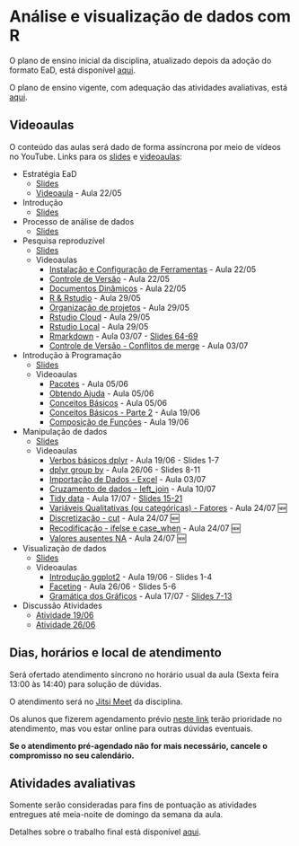 # Análise e visualização de dados com R

O plano de ensino inicial da disciplina, atualizado depois da adoção do formato EaD, está disponível [aqui](plano_ensino_2020-05-11.pdf).

O plano de ensino vigente, com adequação das atividades avaliativas, está [aqui](plano_ensino_2020-07-05.pdf).

## Videoaulas

O conteúdo das aulas será dado de forma assíncrona por meio de vídeos no YouTube. Links para os [slides](https://analise-viz-dados-master.github.io/slides/) e [videoaulas](https://www.youtube.com/playlist?list=PLJ0lWggozkU3cuZdatszs2IFYB3hYUVyE):

* Estratégia EaD
    * [Slides](https://analise-viz-dados-master.github.io/slides/99_ead)
    * [Videoaula](https://www.youtube.com/watch?v=8SCUW1D1ClA) - Aula 22/05
* Introdução
    * [Slides](https://analise-viz-dados-master.github.io/slides/01_intro)
* Processo de análise de dados 
    * [Slides](https://analise-viz-dados-master.github.io/slides/02_analise-dados)
* Pesquisa reproduzível 
    * [Slides](https://analise-viz-dados-master.github.io/slides/03_pesquisa-reproduzivel)
    * Videoaulas
        * [Instalação e Configuração de Ferramentas](https://www.youtube.com/watch?v=R3S8azThMYU) - Aula 22/05
        * [Controle de Versão](https://www.youtube.com/watch?v=mDYoTC6fJ8E) - Aula 22/05
        * [Documentos Dinâmicos](https://www.youtube.com/watch?v=gHN4Dw4mx7o) - Aula 22/05
        * [R & Rstudio](https://www.youtube.com/watch?v=jUQ3LymTHhc) - Aula 29/05
        * [Organização de projetos](https://www.youtube.com/watch?v=0xNtq0adKbA) - Aula 29/05
        * [Rstudio Cloud](https://www.youtube.com/watch?v=eZHEwo81758) - Aula 29/05
        * [Rstudio Local](https://www.youtube.com/watch?v=Ra8pFY1P4zU) - Aula 29/05
        * [Rmarkdown](https://youtu.be/_m1x7fZsbWc) - Aula 03/07 - [Slides 64-69](https://analise-viz-dados-master.github.io/slides/03_pesquisa-reproduzivel#69)
        * [Controle de Versão - Conflitos de merge](https://www.youtube.com/watch?v=39C2txxqxVM) - Aula 03/07
* Introdução à Programação
    * [Slides](https://analise-viz-dados-master.github.io/slides/04_intro-programacao.html)
    * Videoaulas
        * [Pacotes](https://www.youtube.com/watch?v=KMeqjCJQTbI) - Aula 05/06
        * [Obtendo Ajuda](https://www.youtube.com/watch?v=EqpCRTR_sew) - Aula 05/06
        * [Conceitos Básicos](https://www.youtube.com/watch?v=3DDbx0aC0L0) - Aula 05/06
        * [Conceitos Básicos - Parte 2](https://www.youtube.com/watch?v=eWZyjHrGOPc) - Aula 19/06
        * [Composição de Funções](https://www.youtube.com/watch?v=EakK9SO1ySQ) - Aula 19/06
* Manipulação de dados
    * [Slides](https://analise-viz-dados-master.github.io/slides/05_manipulacao-dados.html)
    * Videoaulas
        * [Verbos básicos dplyr](https://www.youtube.com/watch?v=qRf-SpFZs74) - Aula 19/06 - Slides 1-7
        * [dplyr group by](https://www.youtube.com/watch?v=sLYSq9YldN4) - Aula 26/06 - Slides 8-11
        * [Importação de Dados - Excel](https://www.youtube.com/watch?v=Uc5eXnj0m-4) - Aula 03/07
        * [Cruzamento de dados - left_join](https://www.youtube.com/watch?v=-JMjaT8oI7k) - Aula 10/07
        * [Tidy data](https://www.youtube.com/watch?v=JSsgybFrnYo) - Aula 17/07 - [Slides 15-21](https://analise-viz-dados-master.github.io/slides/05_manipulacao-dados.html#15)
        * [Variáveis Qualitativas (ou categóricas) - Fatores](https://www.youtube.com/watch?v=M8q4Vx_rc3k) - Aula 24/07 :new:
        * [Discretização - cut](https://www.youtube.com/watch?v=saXK7MVa94M) - Aula 24/07 :new:
        * [Recodificação - ifelse e case_when](https://www.youtube.com/watch?v=Re0k_oSgRNk) - Aula 24/07 :new:
        * [Valores ausentes NA](https://www.youtube.com/watch?v=PjrreJiocKo) - Aula 24/07 :new:
* Visualização de dados
    * [Slides](https://analise-viz-dados-master.github.io/slides/06_visualizacao-dados.html)
    * Videoaulas
        * [Introdução ggplot2](https://www.youtube.com/watch?v=K_dM6U_ZJJ8) - Aula 19/06 - Slides 1-4
        * [Faceting](https://www.youtube.com/watch?v=WpThEnVhKoI) - Aula 26/06 - Slides 5-6
        * [Gramática dos Gráficos](https://www.youtube.com/watch?v=XY81IP0zYBE) - Aula 17/07 - [Slides 7-13](https://analise-viz-dados-master.github.io/slides/06_visualizacao-dados.html#7)
* Discussão Atividades
    * [Atividade 19/06](https://www.youtube.com/watch?v=g4WGrHXs7HI)
    * [Atividade 26/06](https://www.youtube.com/watch?v=ncOKRNZHbPs)

## Dias, horários e local de atendimento

Será ofertado atendimento síncrono no horário usual da aula (Sexta feira 13:00 às 14:40) para solução de dúvidas. 

O atendimento será no [Jitsi Meet](https://meet.jit.si/CSAP2020-R) da disciplina. 

Os alunos que fizerem agendamento prévio [neste link](https://meetings.hubspot.com/fjunior-alves-oliveira) terão prioridade no atendimento, mas vou estar online para outras dúvidas eventuais.

__Se o atendimento pré-agendado não for mais necessário, cancele o compromisso no seu calendário.__

## Atividades avaliativas

Somente serão consideradas para fins de pontuação as atividades entregues até meia-noite de domingo da semana da aula.

Detalhes sobre o trabalho final está disponível [aqui](https://www.youtube.com/watch?v=h6VrH95KU4c).